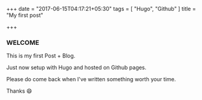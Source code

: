 +++
date = "2017-06-15T04:17:21+05:30"
tags = [ "Hugo", "Github" ]
title = "My first post"

+++

### WELCOME

This is my first Post + Blog. 

Just now setup with Hugo and hosted on Github pages.

Please do come back when I've written something worth your time.

Thanks :smile: